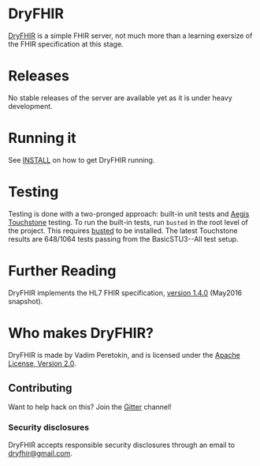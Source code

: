 <!---
Copyright 2016 Vadim Peretokin. All Rights Reserved.

Licensed under the Apache License, Version 2.0 (the "License");
you may not use this file except in compliance with the License.
You may obtain a copy of the License at

      http://www.apache.org/licenses/LICENSE-2.0

Unless required by applicable law or agreed to in writing, software
distributed under the License is distributed on an "AS-IS" BASIS,
WITHOUT WARRANTIES OR CONDITIONS OF ANY KIND, either express or implied.
See the License for the specific language governing permissions and
limitations under the License.
-->

# DryFHIR

[DryFHIR](https://github.com/vadi2/dryfhir) is a simple FHIR server, not much more than a learning exersize of the FHIR specification at this stage.

# Releases

No stable releases of the server are available yet as it is under heavy development.

# Running it

See [INSTALL](INSTALL.md) on how to get DryFHIR running.

# Testing

Testing is done with a two-pronged approach: built-in unit tests and [Aegis Touchstone](https://touchstone.aegis.net/touchstone/) testing. To run the built-in tests, run `busted` in the root level of the project. This requires [busted](http://olivinelabs.com/busted/) to be installed. The latest Touchstone results are 648/1064 tests passing from the BasicSTU3--All test setup.

# Further Reading

DryFHIR implements the HL7 FHIR specification, [version 1.4.0](http://hl7.org/fhir/2016May/) (May2016 snapshot).

# Who makes DryFHIR?

DryFHIR is made by Vadim Peretokin, and is licensed under the [Apache License, Version 2.0](LICENSE).

## Contributing

Want to help hack on this? Join the [Gitter](https://gitter.im/dryfhir/Lobby) channel!

### Security disclosures

DryFHIR accepts responsible security disclosures through an email to [dryfhir@gmail.com](mailto:dryfhir@gmail.com).
